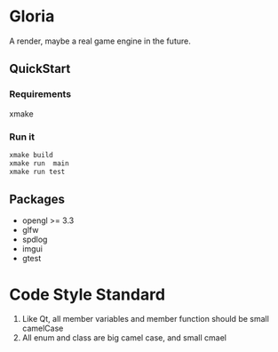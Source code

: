 
# Gloria

A render, maybe a real game engine in the future.


## QuickStart

###  Requirements
xmake 

###  Run it
```sh
xmake build
xmake run  main
xmake run test
```


## Packages
- opengl >= 3.3
- glfw
- spdlog
- imgui
- gtest


# Code Style Standard
1. Like Qt, all member variables and member function should be small camelCase
2. All enum and class are big camel case, and small cmael
